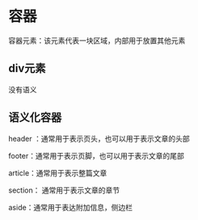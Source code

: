 # 容器

容器元素：该元素代表一块区域，内部用于放置其他元素

## div元素

没有语义

## 语义化容器

header ：通常用于表示页头，也可以用于表示文章的头部

footer：通常用于表示页脚，也可以用于表示文章的尾部

article：通常用于表示整篇文章

section： 通常用于表示文章的章节

aside：通常用于表达附加信息，侧边栏